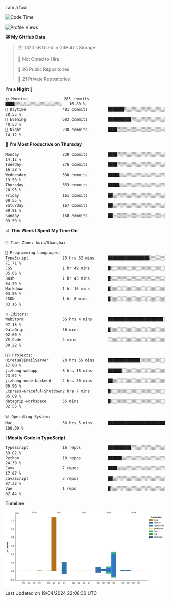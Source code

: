 I am a fool.

<!--START_SECTION:waka-->
![Code Time](http://img.shields.io/badge/Code%20Time-1%2C353%20hrs%2024%20mins-blue)

![Profile Views](http://img.shields.io/badge/Profile%20Views-7-blue)

**🐱 My GitHub Data** 

> 📦 132.1 kB Used in GitHub's Storage 
 > 
> 🚫 Not Opted to Hire
 > 
> 📜 26 Public Repositories 
 > 
> 🔑 21 Private Repositories 
 > 
**I'm a Night 🦉** 

```text
🌞 Morning                283 commits         ████░░░░░░░░░░░░░░░░░░░░░   16.80 % 
🌆 Daytime                481 commits         ███████░░░░░░░░░░░░░░░░░░   28.55 % 
🌃 Evening                683 commits         ██████████░░░░░░░░░░░░░░░   40.53 % 
🌙 Night                  238 commits         ████░░░░░░░░░░░░░░░░░░░░░   14.12 % 
```
📅 **I'm Most Productive on Thursday** 

```text
Monday                   238 commits         ████░░░░░░░░░░░░░░░░░░░░░   14.12 % 
Tuesday                  276 commits         ████░░░░░░░░░░░░░░░░░░░░░   16.38 % 
Wednesday                330 commits         █████░░░░░░░░░░░░░░░░░░░░   19.58 % 
Thursday                 353 commits         █████░░░░░░░░░░░░░░░░░░░░   20.95 % 
Friday                   161 commits         ██░░░░░░░░░░░░░░░░░░░░░░░   09.55 % 
Saturday                 167 commits         ██░░░░░░░░░░░░░░░░░░░░░░░   09.91 % 
Sunday                   160 commits         ██░░░░░░░░░░░░░░░░░░░░░░░   09.50 % 
```


📊 **This Week I Spent My Time On** 

```text
🕑︎ Time Zone: Asia/Shanghai

💬 Programming Languages: 
TypeScript               25 hrs 52 mins      ██████████████████░░░░░░░   71.71 % 
CSS                      1 hr 49 mins        █░░░░░░░░░░░░░░░░░░░░░░░░   05.06 % 
Bash                     1 hr 43 mins        █░░░░░░░░░░░░░░░░░░░░░░░░   04.79 % 
Markdown                 1 hr 16 mins        █░░░░░░░░░░░░░░░░░░░░░░░░   03.56 % 
JSON                     1 hr 8 mins         █░░░░░░░░░░░░░░░░░░░░░░░░   03.16 % 

🔥 Editors: 
WebStorm                 35 hrs 4 mins       ████████████████████████░   97.18 % 
DataGrip                 56 mins             █░░░░░░░░░░░░░░░░░░░░░░░░   02.60 % 
VS Code                  4 mins              ░░░░░░░░░░░░░░░░░░░░░░░░░   00.22 % 

🐱‍💻 Projects: 
HiretualEmailServer      20 hrs 55 mins      ██████████████░░░░░░░░░░░   57.99 % 
jizhang-webapp           8 hrs 18 mins       ██████░░░░░░░░░░░░░░░░░░░   23.02 % 
jizhang-node-backend     2 hrs 30 mins       ██░░░░░░░░░░░░░░░░░░░░░░░   06.96 % 
Express-Graceful-Shutdown2 hrs 7 mins        █░░░░░░░░░░░░░░░░░░░░░░░░   05.89 % 
datagrip-workspace       55 mins             █░░░░░░░░░░░░░░░░░░░░░░░░   02.55 % 

💻 Operating System: 
Mac                      36 hrs 5 mins       █████████████████████████   100.00 % 
```

**I Mostly Code in TypeScript** 

```text
TypeScript               16 repos            ██████████░░░░░░░░░░░░░░░   39.02 % 
Python                   10 repos            ██████░░░░░░░░░░░░░░░░░░░   24.39 % 
Java                     7 repos             ████░░░░░░░░░░░░░░░░░░░░░   17.07 % 
JavaScript               3 repos             ██░░░░░░░░░░░░░░░░░░░░░░░   07.32 % 
Vue                      1 repo              █░░░░░░░░░░░░░░░░░░░░░░░░   02.44 % 
```



**Timeline**

![Lines of Code chart](https://raw.githubusercontent.com/VeejaLiu/VeejaLiu/master/assets/bar_graph.png)


 Last Updated on 19/04/2024 22:08:30 UTC
<!--END_SECTION:waka-->

